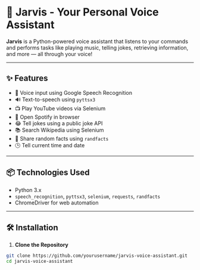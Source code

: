 # 🤖 Jarvis - Your Personal Voice Assistant

**Jarvis** is a Python-powered voice assistant that listens to your commands and performs tasks like playing music, telling jokes, retrieving information, and more — all through your voice!

---

## ✨ Features

- 🎤 Voice input using Google Speech Recognition  
- 🔊 Text-to-speech using `pyttsx3`  
- 📺 Play YouTube videos via Selenium  
- 🎵 Open Spotify in browser  
- 😂 Tell jokes using a public joke API  
- 📚 Search Wikipedia using Selenium  
- 🧠 Share random facts using `randfacts`  
- 🕒 Tell current time and date  

---

## 📦 Technologies Used

- Python 3.x  
- `speech_recognition`, `pyttsx3`, `selenium`, `requests`, `randfacts`  
- ChromeDriver for web automation

---

## 🛠️ Installation

1. **Clone the Repository**

```bash
git clone https://github.com/yourusername/jarvis-voice-assistant.git
cd jarvis-voice-assistant
